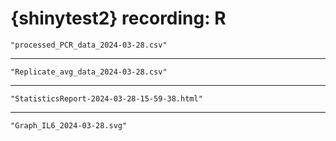 # {shinytest2} recording: R

    "processed_PCR_data_2024-03-28.csv"

---

    "Replicate_avg_data_2024-03-28.csv"

---

    "StatisticsReport-2024-03-28-15-59-38.html"

---

    "Graph_IL6_2024-03-28.svg"

